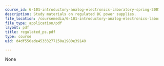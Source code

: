```yaml
---
course_id: 6-101-introductory-analog-electronics-laboratory-spring-2007
description: Study materials on regulated DC power supplies.
file_location: /coursemedia/6-101-introductory-analog-electronics-laboratory-spring-2007/d4df550ade45333277150a1980e39140_regulated_ps.pdf
file_type: application/pdf
layout: pdf
title: regulated_ps.pdf
type: course
uid: d4df550ade45333277150a1980e39140

---
```

None
